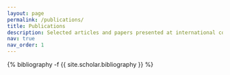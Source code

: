 ```yaml
---
layout: page
permalink: /publications/
title: Publications
description: Selected articles and papers presented at international conferences.
nav: true
nav_order: 1
---
```

<!-- _pages/publications.md -->
<div class="publications">

{% bibliography -f {{ site.scholar.bibliography }} %}

</div>

